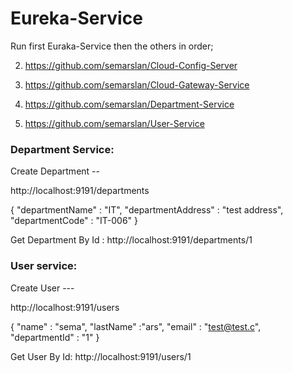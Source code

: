 # Eureka-Service

Run first Euraka-Service then the others in order;

2. https://github.com/semarslan/Cloud-Config-Server

3. https://github.com/semarslan/Cloud-Gateway-Service

4. https://github.com/semarslan/Department-Service

5. https://github.com/semarslan/User-Service

### Department Service:

Create Department -- 

http://localhost:9191/departments 

{
	"departmentName" : "IT",
	"departmentAddress" : "test address",
	"departmentCode" : "IT-006"
}

Get Department By Id : http://localhost:9191/departments/1

### User service: 

Create User ---

http://localhost:9191/users

{
	"name" : "sema",
	"lastName" :"ars",
	"email" : "test@test.c",
	"departmentId" : "1"
}

Get User By Id: http://localhost:9191/users/1



